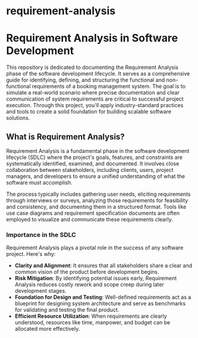 # requirement-analysis
# Requirement Analysis in Software Development

This repository is dedicated to documenting the Requirement Analysis phase of the software development lifecycle. It serves as a comprehensive guide for identifying, defining, and structuring the functional and non-functional requirements of a booking management system. The goal is to simulate a real-world scenario where precise documentation and clear communication of system requirements are critical to successful project execution. Through this project, you'll apply industry-standard practices and tools to create a solid foundation for building scalable software solutions.
## What is Requirement Analysis?

Requirement Analysis is a fundamental phase in the software development lifecycle (SDLC) where the project's goals, features, and constraints are systematically identified, examined, and documented. It involves close collaboration between stakeholders, including clients, users, project managers, and developers to ensure a unified understanding of what the software must accomplish.

The process typically includes gathering user needs, eliciting requirements through interviews or surveys, analyzing those requirements for feasibility and consistency, and documenting them in a structured format. Tools like use case diagrams and requirement specification documents are often employed to visualize and communicate these requirements clearly.

### Importance in the SDLC

Requirement Analysis plays a pivotal role in the success of any software project. Here's why:

- **Clarity and Alignment**: It ensures that all stakeholders share a clear and common vision of the product before development begins.
- **Risk Mitigation**: By identifying potential issues early, Requirement Analysis reduces costly rework and scope creep during later development stages.
- **Foundation for Design and Testing**: Well-defined requirements act as a blueprint for designing system architecture and serve as benchmarks for validating and testing the final product.
- **Efficient Resource Utilization**: When requirements are clearly understood, resources like time, manpower, and budget can be allocated more effectively.
